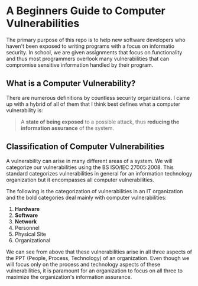 # A Beginners Guide to Computer Vulnerabilities

The primary purpose of this repo is to help new software developers who haven't been exposed to writing programs with a focus on informatio security. In school, we are given assignments that focus on functionality and thus most programmers overlook many vulnerabilities that can compromise sensitive information handled by their program.


## What is a Computer Vulnerability?

There are numerous definitions by countless security organizations. I came up with a hybrid of all of them that I think best defines what a computer vulnerability is:
>A **state of being exposed** to a possible attack, thus **reducing the information assurance** of the system.

## Classification of Computer Vulnerabilities

A vulnerability can arise in many different areas of a system. We will categorize our vulnerabilities using the BS ISO/IEC 27005:2008. This standard categorizes vulnerabilities in general for an information technology organization but it encompasses all computer vulnerabilities.

The following is the categorization of vulnerabilities in an IT organization and the bold categories deal mainly with computer vulnerabilities:
 1. **Hardware**
 2. **Software**
 3. **Network**
 4. Personnel
 5. Physical Site
 6. Organizational

We can see from above that these vulnerabilities arise in all three aspects of the PPT (People, Process, Technology) of an organization. Even though we will focus only on the process and technology aspects of these vulnerabilities, it is paramount for an organization to focus on all three to maximize the organization's information assurance.